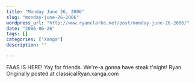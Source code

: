 ```yaml
---
title: "Monday June 26, 2006"
slug: "monday-june-26-2006"
wordpress_url: "http://www.ryanclarke.net/post/monday-june-26-2006/"
date: "2006-06-26"
tags: []
categories: ["Xanga"]
description: ""

---
```


FAAS IS HERE!
Yay for friends.
We're-a gonna have steak t'night!
Ryan
Originally posted at classicalRyan.xanga.com

